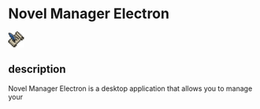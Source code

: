 # Novel Manager Electron 

<!--suppress ALL -->
<img alt="icon" src="./src/assets/icon.png" height="32" width="32"/>

## description
Novel Manager Electron is a desktop application that allows you to manage your 
